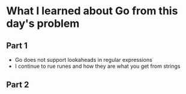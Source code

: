 # What I learned about Go from this day's problem
    
## Part 1
- Go does not support lookaheads in regular expressions
- I continue to rue runes and how they are what you get from strings
## Part 2
    